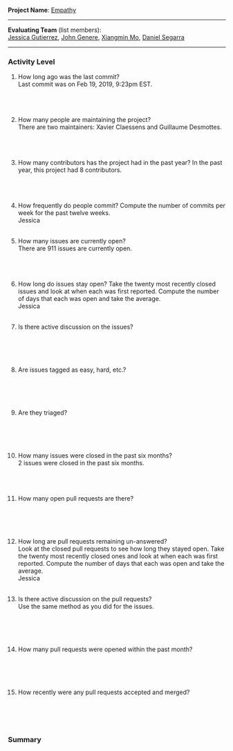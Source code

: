 **Project Name**:
[Empathy](https://gitlab.gnome.org/GNOME/empathy)

---

**Evaluating Team** (list members):  
[Jessica Gutierrez](https://github.com/Gutierrezjdr), [John Genere](https://github.com/johncgenere), [Xiangmin Mo](https://github.com/mxmsunny), [Daniel Segarra](https://github.com/DanieSegarra36)

---

### Activity Level


1. How long ago was the last commit?  
Last commit was on Feb 19, 2019, 9:23pm EST.
<br><br><br><br>

1. How many people are maintaining the project?  
There are two maintainers: Xavier Claessens and Guillaume Desmottes.
<br><br><br><br>

1. How many contributors has the project had in the past year?
In the past year, this project had 8 contributors.
<br><br><br><br>

1. How frequently do people commit?
Compute the number of commits per week for the past twelve weeks.  
Jessica<br><br>

1. How many issues are currently open?  
There are 911 issues are currently open.
<br><br><br><br>

1. How long do issues stay open?
Take the twenty most recently closed issues and look at when each was first reported.
Compute the number of days that each was open and take the average.  
Jessica<br><br>

1. Is there active discussion on the issues?  
<br><br><br><br>

1. Are issues tagged as easy, hard, etc.?  
<br><br><br><br>


1. Are they triaged?  
<br><br><br><br>

1. How many issues were closed in the past six months?  
2 issues were closed in the past six months.
<br><br><br><br>

1. How many open pull requests are there?  
<br><br><br><br>

1. How long are pull requests remaining un-answered?  
Look at the closed pull requests to see how long they stayed open. Take the twenty most recently closed ones and look at when each was first reported. Compute the number of days that each was open and take the average.  
Jessica<br><br>

1. Is there active discussion on the pull requests?  
Use the same method as you did for the issues.  
<br><br><br><br>

1. How many pull requests were opened within the past month?  
<br><br><br><br>


1. How recently were any pull requests accepted and merged?  
<br><br><br><br>

### Summary

